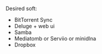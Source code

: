Desired soft:
  - BitTorrent Sync
  - Deluge + web ui
  - Samba
  - Mediatomb or Serviio or minidlna
  - Dropbox
